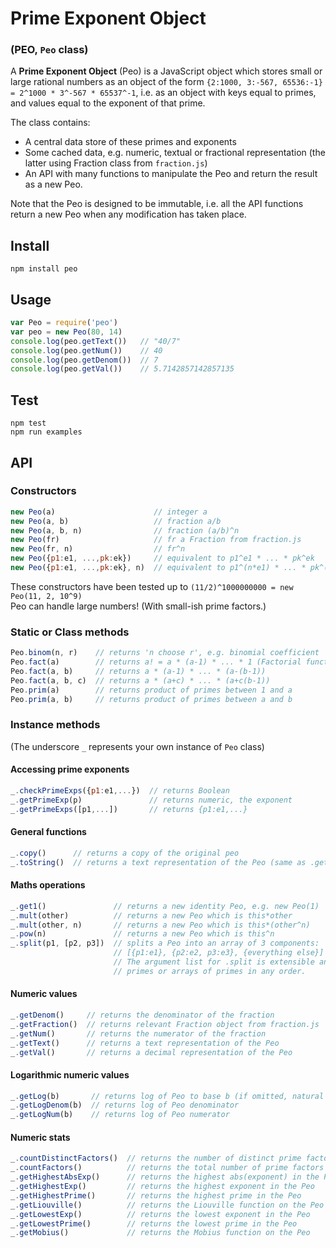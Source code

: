 # Prime Exponent Object
### (PEO, `Peo` class)

A **Prime Exponent Object** (Peo) is a JavaScript object which stores small or large rational numbers as an object of the form `{2:1000, 3:-567, 65536:-1} = 2^1000 * 3^-567 * 65537^-1`, i.e. as an object with keys equal to primes, and values equal to the exponent of that prime.

The class contains:
- A central data store of these primes and exponents
- Some cached data, e.g. numeric, textual or fractional representation (the latter using Fraction class from `fraction.js`)
- An API with many functions to manipulate the Peo and return the result as a new Peo.

Note that the Peo is designed to be immutable, i.e. all the API functions return a new Peo when any modification has taken place.

## Install
`npm install peo`  

## Usage
``` js
var Peo = require('peo')
var peo = new Peo(80, 14)
console.log(peo.getText())   // "40/7"
console.log(peo.getNum())    // 40
console.log(peo.getDenom())  // 7
console.log(peo.getVal())    // 5.7142857142857135
```

## Test
`npm test`  
`npm run examples`  

## API

### Constructors
``` js
new Peo(a)                      // integer a
new Peo(a, b)                   // fraction a/b
new Peo(a, b, n)                // fraction (a/b)^n
new Peo(fr)                     // fr a Fraction from fraction.js
new Peo(fr, n)                  // fr^n
new Peo({p1:e1, ...,pk:ek})     // equivalent to p1^e1 * ... * pk^ek
new Peo({p1:e1, ...,pk:ek}, n)  // equivalent to p1^(n*e1) * ... * pk^(n*ek)
```

These constructors have been tested up to `(11/2)^1000000000 = new Peo(11, 2, 10^9)`  
Peo can handle large numbers! (With small-ish prime factors.)  

### Static or Class methods
``` js
Peo.binom(n, r)    // returns 'n choose r', e.g. binomial coefficient
Peo.fact(a)        // returns a! = a * (a-1) * ... * 1 (Factorial function)
Peo.fact(a, b)     // returns a * (a-1) * ... * (a-(b-1))
Peo.fact(a, b, c)  // returns a * (a+c) * ... * (a+c(b-1))
Peo.prim(a)        // returns product of primes between 1 and a
Peo.prim(a, b)     // returns product of primes between a and b
```

### Instance methods
(The underscore `_` represents your own instance of `Peo` class)

#### Accessing prime exponents
``` js
_.checkPrimeExps({p1:e1,...})  // returns Boolean
_.getPrimeExp(p)               // returns numeric, the exponent
_.getPrimeExps([p1,...])       // returns {p1:e1,...}
```

#### General functions
``` js
_.copy()      // returns a copy of the original peo
_.toString()  // returns a text representation of the Peo (same as .getText()
```

#### Maths operations
``` js
_.get1()               // returns a new identity Peo, e.g. new Peo(1)
_.mult(other)          // returns a new Peo which is this*other  
_.mult(other, n)       // returns a new Peo which is this*(other^n)
_.pow(n)               // returns a new Peo which is this^n
_.split(p1, [p2, p3])  // splits a Peo into an array of 3 components:
                       // [{p1:e1}, {p2:e2, p3:e3}, {everything else}]
                       // The argument list for .split is extensible and can contain
                       // primes or arrays of primes in any order.
```

#### Numeric values
``` js
_.getDenom()     // returns the denominator of the fraction
_.getFraction()  // returns relevant Fraction object from fraction.js
_.getNum()       // returns the numerator of the fraction
_.getText()      // returns a text representation of the Peo
_.getVal()       // returns a decimal representation of the Peo
```

#### Logarithmic numeric values
``` js
_.getLog(b)       // returns log of Peo to base b (if omitted, natural log)
_.getLogDenom(b)  // returns log of Peo denominator
_.getLogNum(b)    // returns log of Peo numerator
```

#### Numeric stats
``` js
_.countDistinctFactors()  // returns the number of distinct prime factors of the Peo
_.countFactors()          // returns the total number of prime factors of the Peo
_.getHighestAbsExp()      // returns the highest abs(exponent) in the Peo
_.getHighestExp()         // returns the highest exponent in the Peo
_.getHighestPrime()       // returns the highest prime in the Peo
_.getLiouville()          // returns the Liouville function on the Peo
_.getLowestExp()          // returns the lowest exponent in the Peo
_.getLowestPrime()        // returns the lowest prime in the Peo
_.getMobius()             // returns the Mobius function on the Peo
```
